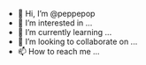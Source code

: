 - 👋 Hi, I’m @peppepop
- 👀 I’m interested in ...
- 🌱 I’m currently learning ...
- 💞️ I’m looking to collaborate on ...
- 📫 How to reach me ...

<!---
peppepop/peppepop is a ✨ special ✨ repository because its `README.md` (this file) appears on your GitHub profile.
You can click the Preview link to take a look at your changes.
--->

